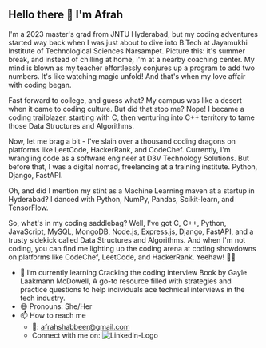 ## Hello there 👋 I'm Afrah

I'm a 2023 master's grad from JNTU Hyderabad, but my coding adventures started way back when I was just about to dive into B.Tech at Jayamukhi Institute of Technological Sciences Narsampet. Picture this: it's summer break, and instead of chilling at home, I'm at a nearby coaching center. My mind is blown as my teacher effortlessly conjures up a program to add two numbers. It's like watching magic unfold! And that's when my love affair with coding began.

Fast forward to college, and guess what? My campus was like a desert when it came to coding culture. But did that stop me? Nope! I became a coding trailblazer, starting with C, then venturing into C++ territory to tame those Data Structures and Algorithms.

Now, let me brag a bit - I've slain over a thousand coding dragons on platforms like LeetCode, HackerRank, and CodeChef. Currently, I'm wrangling code as a software engineer at D3V Technology Solutions. But before that, I was a digital nomad, freelancing at a training institute. Python, Django, FastAPI.

Oh, and did I mention my stint as a Machine Learning maven at a startup in Hyderabad? I danced with Python, NumPy, Pandas, Scikit-learn, and TensorFlow.

So, what's in my coding saddlebag? Well, I've got C, C++, Python, JavaScript, MySQL, MongoDB, Node.js, Express.js, Django, FastAPI, and a trusty sidekick called Data Structures and Algorithms. And when I'm not coding, you can find me lighting up the coding arena at coding showdowns on platforms like CodeChef, LeetCode, and HackerRank. Yeehaw! 🤠✨

- 🌱 I’m currently learning Cracking the coding interview Book by Gayle Laakmann McDowell, A go-to resource filled with strategies and practice questions to help individuals ace technical interviews in the tech industry.
- 😄 Pronouns: She/Her
- 📫 How to reach me
    - 📩: afrahshabbeer@gmail.com
    - Connect with me on: ![LinkedIn-Logo](https://github.com/afrah10shabbeer/afrah10shabbeer/assets/50787871/9f323976-f4af-43f4-b8c3-7eb6d3d1b72a)

  
    
<!--
**afrah10shabbeer/afrah10shabbeer** is a ✨ _special_ ✨ repository because its `README.md` (this file) appears on your GitHub profile.

Here are some ideas to get you started:

- 🔭 I’m currently working on ...

- 👯 I’m looking to collaborate on ...
- 🤔 I’m looking for help with ...
- 💬 Ask me about ...

- 
- ⚡ Fun fact: ...
-->
